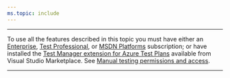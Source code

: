 ```yaml
---
ms.topic: include
---
```


---

To use all the features described in this topic you must have either an [Enterprise](https://visualstudio.microsoft.com/vs/enterprise/),
[Test Professional](https://visualstudio.microsoft.com/vs/test-professional/), or [MSDN Platforms](https://visualstudio.microsoft.com/msdn-platforms/)
subscription; or have installed the [Test Manager extension for Azure Test Plans](https://marketplace.visualstudio.com/items?itemName=ms.vss-testmanager-web)
available from Visual Studio Marketplace. See [Manual testing permissions and access](../manual-test-permissions.md).

---
